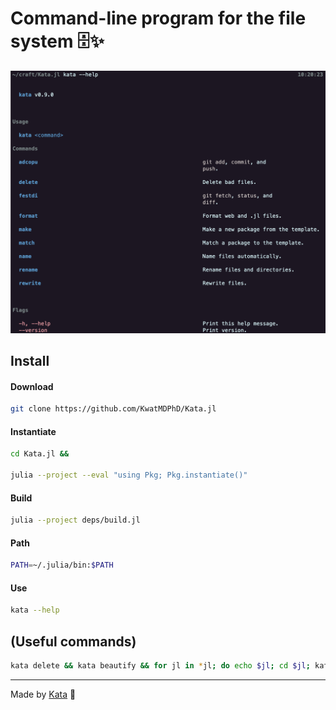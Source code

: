 # Command-line program for the file system 🗄️✨

![Help](media/help.png)

## Install

#### Download

```bash
git clone https://github.com/KwatMDPhD/Kata.jl
```

#### Instantiate

```bash
cd Kata.jl &&

julia --project --eval "using Pkg; Pkg.instantiate()"
```

#### Build

```bash
julia --project deps/build.jl
```

#### Path

```bash
PATH=~/.julia/bin:$PATH
```

#### Use

```bash
kata --help
```

## (Useful commands)

```bash
kata delete && kata beautify && for jl in *jl; do echo $jl; cd $jl; kata match; julia --project --eval "using Pkg; Pkg.update()"; cd ..; done && kata festdi; kata adcopu ""
```

---

Made by [Kata](https://github.com/KwatMDPhD/Kata.jl) 🥋

